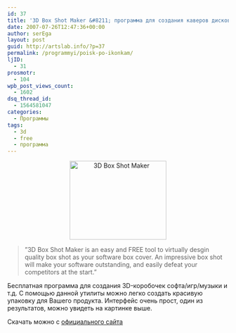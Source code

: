 ```yaml
---
id: 37
title: '3D Box Shot Maker &#8211; программа для создания каверов дисков'
date: 2007-07-26T12:47:36+00:00
author: serEga
layout: post
guid: http://artslab.info/?p=37
permalink: /programmyi/poisk-po-ikonkam/
ljID:
  - 31
prosmotr:
  - 104
wpb_post_views_count:
  - 1602
dsq_thread_id:
  - 1564581047
categories:
  - Программы
tags:
  - 3d
  - free
  - программа
---
```

<p style="text-align: center">
  <img src="http://artslab.info/wp-content/uploads/ssboxswb0.jpg" title="3D Box Shot Maker" alt="3D Box Shot Maker" border="0" height="179" width="220" />
</p>

> ”3D Box Shot Maker is an easy and FREE tool to virtually desgin quality box shot as your software box cover. An impressive box shot will make your software outstanding, and easily defeat your competitors at the start.”

Бесплатная программа для создания 3D-коробочек софта/игр/музыки и т.д. С помощью данной утилиты можно легко создать красивую упаковку для Вашего продукта. Интерфейс очень прост, один из результатов, можно увидеть на картинке выше.

Скачать можно с [официального сайта](http://www.bosseye.com/boxshot/index.htm "download from homepage")